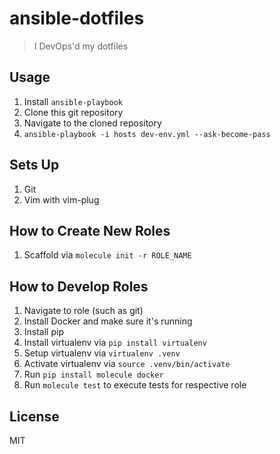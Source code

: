 # ansible-dotfiles

> I DevOps'd my dotfiles

## Usage

1. Install `ansible-playbook`
1. Clone this git repository
1. Navigate to the cloned repository
1. `ansible-playbook -i hosts dev-env.yml --ask-become-pass`

## Sets Up

1. Git
1. Vim with vim-plug

## How to Create New Roles

1. Scaffold via `molecule init -r ROLE_NAME`

## How to Develop Roles

1. Navigate to role (such as git)
1. Install Docker and make sure it's running
1. Install pip
1. Install virtualenv via `pip install virtualenv`
1. Setup virtualenv via `virtualenv .venv`
1. Activate virtualenv via `source .venv/bin/activate`
1. Run `pip install molecule docker`
1. Run `molecule test` to execute tests for respective role

## License
MIT
